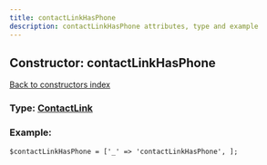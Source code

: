```yaml
---
title: contactLinkHasPhone
description: contactLinkHasPhone attributes, type and example
---
```

## Constructor: contactLinkHasPhone  
[Back to constructors index](index.md)






### Type: [ContactLink](../types/ContactLink.md)


### Example:

```
$contactLinkHasPhone = ['_' => 'contactLinkHasPhone', ];
```  

